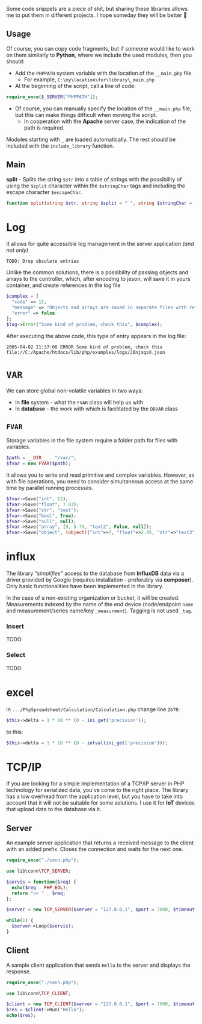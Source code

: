 Some code snippets are a piece of shit, but sharing these libraries allows me to put them in different projects. I hope someday they will be better 🥴

## Usage

Of course, you can copy code fragments, but if someone would like to work on them similarly to **Python**, where we include the used modules, then you should:

- Add the `PHPPATH` system variable with the location of the `__main.php` file
  - For example, `C:\my\location\for\library\_main.php`
- At the beginning of the script, call a line of code:

```PHP
require_once($_SERVER["PHPPATH"]);
```

- Of course, you can manually specify the location of the `__main.php` file, but this can make things difficult when moving the script.
  - In cooperation with the **Apache** server case, the indication of the path is required.

Modules starting with `_` are loaded automatically. The rest should be included with the `include_library` function.

## Main

**split** - Splits the string `$str` into a table of strings with the possibility of using the `$split` character within the `$stringChar` tags and including the escape character `$escapeChar`.

```php
function split(string $str, string $split = " ", string $stringChar = '"', string $escapeChar = "\\"):
```

# Log

It allows for quite accessible log management in the server application _(and not only)_

```
TODO: Drop obsolete entries
```

Unlike the common solutions, there is a possibility of passing objects and arrays to the controller, which, after encoding to jeson, will save it in yours container, and create references in the log file

```php
$complex = [
  "code" => 12,
  "message" => "Objects and arrays are saved in separate files with references",
  "error" => false
];
$log->Error("Some kind of problem, check this", $complex);
```

After executing the above code, this type of entry appears in the log file:

```log
2005-04-02 21:37:00 ERROR Some kind of problem, check this file://C:/Apache/htdocs/lib/php/examples/logs/J6njxqsX.json
```

# `VAR`

We can store global non-volatile variables in two ways:

- In **file** system - what the `FVAR` class will help us with
- In **database** - the work with which is facilitated by the `DBVAR` class

## `FVAR`

Storage variables in the file system require a folder path for files with variables.

```php
$path = __DIR__ . "/var/";
$fvar = new FVAR($path);
```

It allows you to write and read primitive and complex variables.
However, as with file operations, you need to consider simultaneous access at the same time by parallel running processes.

```php
$fvar->Save("int", 12);
$fvar->Save("float", 7.83);
$fvar->Save("str", "text");
$fvar->Save("bool", True);
$fvar->Save("null", null);
$fvar->Save("array", [9, 5.79, "text2", False, null]);
$fvar->Save("object", (object)["int"=>7, "float"=>2.45, "str"=>"text3", "bool"=>True, "null"=>null]);
```

# influx

The library _"simplifies"_ access to the database from **InfluxDB** data via a driver provided by Google (requires installation - preferably via **composer**). Only basic functionalities have been implemented in the library.

In the case of a non-existing organization or bucket, it will be created.
Measurements indexed by the name of the end device (node/endpoint `name` and measurement/series name/key `_measurment`). Tagging is not used `_tag`.

### Insert

TODO

### Select

TODO



# excel

in `.../PhpSpreadsheet/Calculation/Calculation.php` change line `2678`:

```php
$this->delta = 1 * 10 ** (0 - ini_get('precision'));
```

to this:

```php
$this->delta = 1 * 10 ** (0 - intval(ini_get('precision')));
```

# TCP/IP

If you are looking for a simple implementation of a TCP/IP server in PHP technology for serialized data, you've come to the right place. The library has a low overhead from the application level, but you have to take into account that it will not be suitable for some solutions. I use it for **IoT** devices that upload data to the database via it.

## Server

An example server application that returns a received message to the client with an added prefix. Closes the connection and waits for the next one.

```php
require_once("./conn.php");

use lib\conn\TCP_SERVER;

$servis = function($req) {
  echo($req . PHP_EOL);
  return ">> " . $req;
};

$server = new TCP_SERVER($server = "127.0.0.1", $port = 7000, $timeout = 0);

while(1) {
  $server->Loop($servis);
}
```

## Client

A sample client application that sends `Hello` to the server and displays the response.

```php
require_once("./conn.php");

use lib\conn\TCP_CLIENT;

$client = new TCP_CLIENT($server = "127.0.0.1", $port = 7000, $timeout = 1000);
$res = $client->Run("Hello");
echo($res);
```